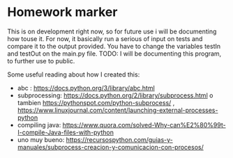 # Homework marker
This is on development right now, so for future use i will be documenting how touse it. For now, it basically run a serious of input on tests and compare it to the output provided. You have to change the variables testIn and testOut on the 
main.py file.
TODO:
I will be documenting this program, to further use to public.


Some useful reading about how I created this:
- abc : https://docs.python.org/3/library/abc.html
- subprocessing: https://docs.python.org/2/library/subprocess.html o tambien https://pythonspot.com/python-subprocess/ , https://www.linuxjournal.com/content/launching-external-processes-python
- compiling java: https://www.quora.com/solved-Why-can%E2%80%99t-I-compile-Java-files-with-python
- uno muy bueno: https://recursospython.com/guias-y-manuales/subprocess-creacion-y-comunicacion-con-procesos/
